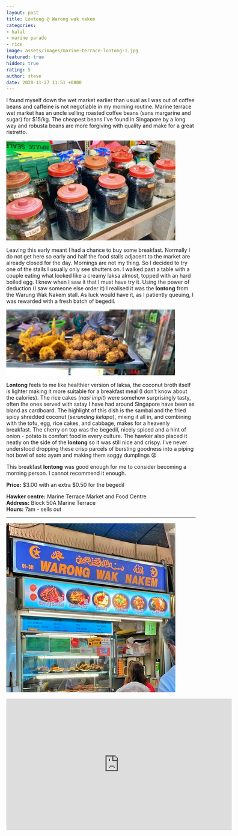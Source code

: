 ```yaml
---
layout: post
title: Lontong @ Warong wak nakem
categories:
- halal
- marine parade
- rice
image: assets/images/marine-terrace-lontong-1.jpg
featured: true
hidden: true
rating: 5
author: steve
date: 2020-11-27 11:51 +0800
---
```

I found myself down the wet market earlier than usual as I was out of coffee beans and caffeine is not negotiable in my morning routine. Marine terrace wet market has an uncle selling roasted coffee beans (sans margarine and sugar) for $15/kg. The cheapest beans I've found in Singapore by a long way and robusta beans are more forgiving with quality and make for a great ristretto. 

![Coffee beans at marine terrace](/assets/images/marine-terrace-lontong-3.jpg "Coffee beans at marine terrace")

Leaving this early meant I had a chance to buy some breakfast. Normally I do not get here so early and half the food stalls adjacent to the market are already closed for the day. Mornings are not my thing. So I decided to try one of the stalls I usually only see shutters on. I walked past a table with a couple eating what looked like a creamy laksa almost, topped with an hard boiled egg. I knew when I saw it that I must have try it. Using the power of deduction (I saw someone else order it) I realised it was the **lontong** from the Warung Wak Nakem stall. As luck would have it, as I patiently queuing, I was rewarded with a fresh batch of begedil.

![Freshly fried begedil](/assets/images/marine-terrace-lontong-2.jpg "Freshly fried begedil")

**Lontong** feels to me like healthier version of laksa, the coconut broth itself is lighter making it more suitable for a breakfast meal (I don't know about the calories). The rice cakes (*nasi impit*) were somehow surprisingly tasty, often the ones served with satay I have had around Singapore have been as bland as cardboard. The highlight of this dish is the sambal and the fried spicy shredded coconut (*serunding kelapa*), mixing it all in, and combining with the tofu, egg, rice cakes, and cabbage, makes for a heavenly breakfast. The cherry on top was the begedil, nicely spiced and a hint of onion - potato is comfort food in every culture. The hawker also placed it neatly on the side of the **lontong** so it was still nice and crispy. I've never understood dropping these crisp parcels of bursting goodness into a piping hot bowl of soto ayam and making them soggy dumplings &#x1F627;

This breakfast **lontong** was good enough for me to consider becoming a morning person. I cannot recommend it enough.

**Price:** $3.00 with an extra $0.50 for the begedil  

**Hawker centre:** Marine Terrace Market and Food Centre  
**Address:** Block 50A Marine Terrace  
**Hours:** 7am - sells out  

***  

![Warong wak nakem](/assets/images/marine-terrace-lontong-4.jpg "Warong wak nakem")

<iframe src="https://www.google.com/maps/embed?pb=!1m18!1m12!1m3!1d3988.782240162541!2d103.91354511453848!3d1.3057713990476347!2m3!1f0!2f0!3f0!3m2!1i1024!2i768!4f13.1!3m3!1m2!1s0x31da229fc776e597%3A0xb4fba9f23d28025f!2s50A%20Marine%20Terrace%20Market!5e0!3m2!1sen!2ssg!4v1606313329702!5m2!1sen!2ssg" width="600" height="350" frameborder="0" style="border:0;" allowfullscreen="" aria-hidden="false" tabindex="0"></iframe>